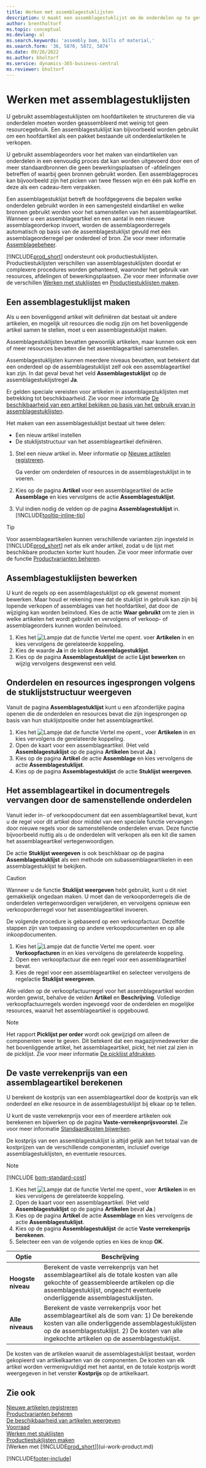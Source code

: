 ```yaml
---
title: Werken met assemblagestuklijsten
description: U maakt een assemblagestuklijst om de onderdelen op te geven die vereist zijn om het artikel samen te stellen dat de assemblagestuklijst vertegenwoordigt.
author: brentholtorf
ms.topic: conceptual
ms.devlang: al
ms.search.keywords: 'assembly bom, bills of material,'
ms.search.form: '36, 5870, 5872, 5874'
ms.date: 09/26/2022
ms.author: bholtorf
ms.service: dynamics-365-business-central
ms.reviewer: bholtorf
---
```

# Werken met assemblagestuklijsten

U gebruikt assemblagestuklijsten om hoofdartikelen te structureren die via onderdelen moeten worden geassembleerd met weinig tot geen resourcegebruik. Een assemblagestuklijst kan bijvoorbeeld worden gebruikt om een hoofdartikel als een pakket bestaande uit onderdeelartikelen te verkopen.

U gebruikt assemblageorders voor het maken van eindartikelen van onderdelen in een eenvoudig proces dat kan worden uitgevoerd door een of meer standaardbronnen die geen bewerkingsplaatsen of -afdelingen betreffen of waarbij geen bronnen gebruikt worden. Een assemblageproces kan bijvoorbeeld zijn het picken van twee flessen wijn en één pak koffie en deze als een cadeau-item verpakken.  

Een assemblagestuklijst betreft de hoofdgegevens die bepalen welke onderdelen gebruikt worden in een samengesteld eindartikel en welke bronnen gebruikt worden voor het samenstellen van het assemblageartikel. Wanneer u een assemblageartikel en een aantal in een nieuwe assemblageorderkop invoert, worden de assemblageorderregels automatisch op basis van de assemblagestuklijst gevuld met één assemblageorderregel per onderdeel of bron. Zie voor meer informatie [Assemblagebeheer](assembly-assemble-items.md).

[!INCLUDE[prod_short](includes/prod_short.md)] ondersteunt ook productiestuklijsten. Productiestuklijsten verschillen van assemblagestuklijsten doordat er complexere procedures worden gehanteerd, waaronder het gebruik van resources, afdelingen of bewerkingsplaatsen. Zie voor meer informatie over de verschillen [Werken met stuklijsten](inventory-how-work-BOMs.md) en [Productiestuklijsten maken](production-how-to-create-production-boms.md).

## Een assemblagestuklijst maken

Als u een bovenliggend artikel wilt definiëren dat bestaat uit andere artikelen, en mogelijk uit resources die nodig zijn om het bovenliggende artikel samen te stellen, moet u een assemblagestuklijst maken.  

Assemblagestuklijsten bevatten gewoonlijk artikelen, maar kunnen ook een of meer resources bevatten die het assemblageartikel samenstellen.

Assemblagestuklijsten kunnen meerdere niveaus bevatten, wat betekent dat een onderdeel op de assemblagestuklijst zelf ook een assemblageartikel kan zijn. In dat geval bevat het veld **Assemblagestuklijst** op de assemblagestuklijstregel **Ja**.

Er gelden speciale vereisten voor artikelen in assemblagestuklijsten met betrekking tot beschikbaarheid. Zie voor meer informatie [De beschikbaarheid van een artikel bekijken op basis van het gebruik ervan in assemblagestuklijsten](inventory-how-availability-overview.md#to-view-the-availability-of-an-item-by-its-use-in-assembly-or-production-boms).

Het maken van een assemblagestuklijst bestaat uit twee delen:

- Een nieuw artikel instellen
- De stuklijststructuur van het assemblageartikel definiëren.

1. Stel een nieuw artikel in. Meer informatie op [Nieuwe artikelen registreren](inventory-how-register-new-items.md).

   Ga verder om onderdelen of resources in de assemblagestuklijst in te voeren.  
2. Kies op de pagina **Artikel** voor een assemblageartikel de actie **Assemblage** en kies vervolgens de actie **Assemblagestuklijst**.
3. Vul indien nodig de velden op de pagina **Assemblagestuklijst** in. [!INCLUDE[tooltip-inline-tip](includes/tooltip-inline-tip_md.md)]

> [!TIP]
> Voor assemblageartikelen kunnen verschillende varianten zijn ingesteld in [!INCLUDE[prod_short](includes/prod_short.md)] net als elk ander artikel, zodat u de lijst met beschikbare producten korter kunt houden. Zie voor meer informatie over de functie [Productvarianten beheren](inventory-item-variants.md).

## Assemblagestuklijsten bewerken

U kunt de regels op een assemblagestuklijst op elk gewenst moment bewerken. Maar houd er rekening mee dat de stuklijst in gebruik kan zijn bij lopende verkopen of assemblages van het hoofdartikel, dat door de wijziging kan worden beïnvloed. Kies de actie **Waar gebruikt** om te zien in welke artikelen het wordt gebruikt en vervolgens of verkoop- of assemblageorders kunnen worden beïnvloed.

1. Kies het ![Lampje dat de functie Vertel me opent.](media/ui-search/search_small.png "Vertel me wat u wilt doen") voer **Artikelen** in en kies vervolgens de gerelateerde koppeling.
2. Kies de waarde **Ja** in de kolom **Assemblagestuklijst**.
3. Kies op de pagina **Assemblagestuklijst** de actie **Lijst bewerken** en wijzig vervolgens desgewenst een veld.

## Onderdelen en resources ingesprongen volgens de stuklijststructuur weergeven

Vanuit de pagina **Assemblagestuklijst** kunt u een afzonderlijke pagina openen die de onderdelen en resources bevat die zijn ingesprongen op basis van hun stuklijstpositie onder het assemblageartikel.

1. Kies het ![Lampje dat de functie Vertel me opent.](media/ui-search/search_small.png "Vertel me wat u wilt doen"), voer **Artikelen** in en kies vervolgens de gerelateerde koppeling.
2. Open de kaart voor een assemblageartikel. (Het veld **Assemblagestuklijst** op de pagina **Artikelen** bevat **Ja**.)
3. Kies op de pagina **Artikel** de actie **Assemblage** en kies vervolgens de actie **Assemblagestuklijst**.
4. Kies op de pagina **Assemblagestuklijst** de actie **Stuklijst weergeven**.

## Het assemblageartikel in documentregels vervangen door de samenstellende onderdelen

Vanuit ieder in- of verkoopdocument dat een assemblageartikel bevat, kunt u de regel voor dit artikel door middel van een speciale functie vervangen door nieuwe regels voor de samenstellende onderdelen ervan. Deze functie bijvoorbeeld nuttig als u de onderdelen wilt verkopen als een kit die samen het assemblageartikel vertegenwoordigen.

De actie **Stuklijst weergeven** is ook beschikbaar op de pagina **Assemblagestuklijst** als een methode om subassemblageartikelen in een assemblagestuklijst te bekijken.

> [!CAUTION]  
> Wanneer u de functie **Stuklijst weergeven** hebt gebruikt, kunt u dit niet gemakkelijk ongedaan maken. U moet dan de verkooporderregels die de onderdelen vertegenwoordigen verwijderen, en vervolgens opnieuw een verkooporderregel voor het assemblageartikel invoeren.

De volgende procedure is gebaseerd op een verkoopfactuur. Dezelfde stappen zijn van toepassing op andere verkoopdocumenten en op alle inkoopdocumenten.

1. Kies het ![Lampje dat de functie Vertel me opent.](media/ui-search/search_small.png "Vertel me wat u wilt doen") voer **Verkoopfacturen** in en kies vervolgens de gerelateerde koppeling.
2. Open een verkoopfactuur die een regel voor een assemblageartikel bevat.
3. Kies de regel voor een assemblageartikel en selecteer vervolgens de regelactie **Stuklijst weergeven**.

Alle velden op de verkoopfactuurregel voor het assemblageartikel worden worden gewist, behalve de velden **Artikel** en **Beschrijving**. Volledige verkoopfactuurregels worden ingevoegd voor de onderdelen en mogelijke resources, waaruit het assemblageartikel is opgebouwd.

> [!NOTE]
> Het rapport **Picklijst per order** wordt ook gewijzigd om alleen de componenten weer te geven. Dit betekent dat een magazijnmedewerker die het bovenliggende artikel, het assemblageartikel, pickt, het niet zal zien in de picklijst. Zie voor meer informatie [De picklijst afdrukken](sales-how-print-picking-list.md).

## De vaste verrekenprijs van een assemblageartikel berekenen

U berekent de kostprijs van een assemblageartikel door de kostprijs van elk onderdeel en elke resource in de assemblagestuklijst bij elkaar op te tellen.

U kunt de vaste verrekenprijs voor een of meerdere artikelen ook berekenen en bijwerken op de pagina **Vaste-verrekenprijsvoorstel**. Zie voor meer informatie [Standaardkosten bijwerken](finance-how-to-update-standard-costs.md).  

De kostprijs van een assemblagestuklijst is altijd gelijk aan het totaal van de kostprijzen van de verschillende componenten, inclusief overige assemblagestuklijsten, en eventuele resources.  

> [!NOTE]
> [!INCLUDE [bom-standard-cost](includes/bom-standard-cost.md)]

1. Kies het ![Lampje dat de functie Vertel me opent.](media/ui-search/search_small.png "Vertel me wat u wilt doen"), voer **Artikelen** in en kies vervolgens de gerelateerde koppeling.
2. Open de kaart voor een assemblageartikel. (Het veld **Assemblagestuklijst** op de pagina **Artikelen** bevat **Ja**.)
3. Kies op de pagina **Artikel** de actie **Assemblage** en kies vervolgens de actie **Assemblagestuklijst**.
4. Kies op de pagina **Assemblagestuklijst** de actie **Vaste verrekenprijs berekenen**.
5. Selecteer een van de volgende opties en kies de knop **OK**.

|Optie |Beschrijving |
|-------|------------|
|**Hoogste niveau**|Berekent de vaste verrekenprijs van het assemblageartikel als de totale kosten van alle gekochte of geassembleerde artikelen op die assemblagestuklijst, ongeacht eventuele onderliggende assemblagestuklijsten.|
|**Alle niveaus**|Berekent de vaste verrekenprijs voor het assemblageartikel als de som van: 1) De berekende kosten van alle onderliggende assemblagestuklijsten op de assemblagestuklijst. 2) De kosten van alle ingekochte artikelen op de assemblagestuklijst.|

De kosten van de artikelen waaruit de assemblagestuklijst bestaat, worden gekopieerd van artikelkaarten van de componenten. De kosten van elk artikel worden vermenigvuldigd met het aantal, en de totale kostprijs wordt weergegeven in het venster **Kostprijs** op de artikelkaart.

## Zie ook

[Nieuwe artikelen registreren](inventory-how-register-new-items.md)  
[Productvarianten beheren](inventory-item-variants.md)  
[De beschikbaarheid van artikelen weergeven](inventory-how-availability-overview.md)  
[Voorraad](inventory-manage-inventory.md)  
[Werken met stuklijsten](inventory-how-work-BOMs.md)  
[Productiestuklijsten maken](production-how-to-create-production-boms.md)  
[Werken met [!INCLUDE[prod_short](includes/prod_short.md)]](ui-work-product.md)  

[!INCLUDE[footer-include](includes/footer-banner.md)]
